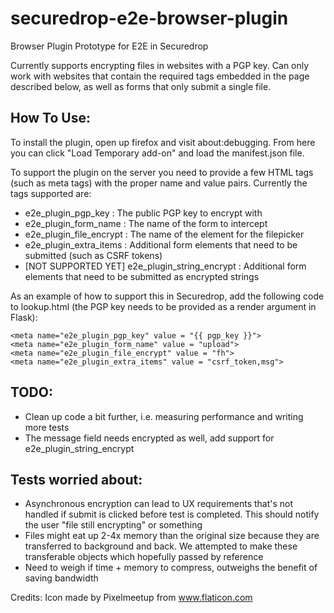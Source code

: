# securedrop-e2e-browser-plugin
Browser Plugin Prototype for E2E in Securedrop

Currently supports encrypting files in websites with a PGP key. Can only work with websites that contain the required tags embedded in the page described below, as well as forms that only submit a single file.

## How To Use: ##
To install the plugin, open up firefox and visit about:debugging. From here you can click "Load Temporary add-on" and load the manifest.json file.

To support the plugin on the server you need to provide a few HTML tags (such as meta tags) with the proper name and value pairs. Currently the tags supported are:

* e2e_plugin_pgp_key : The public PGP key to encrypt with
* e2e_plugin_form_name : The name of the form to intercept
* e2e_plugin_file_encrypt : The name of the element for the filepicker
* e2e_plugin_extra_items : Additional form elements that need to be submitted (such as CSRF tokens)
* [NOT SUPPORTED YET] e2e_plugin_string_encrypt : Additional form elements that need to be submitted as encrypted strings

As an example of how to support this in Securedrop, add the following code to lookup.html (the PGP key needs to be provided as a render argument in Flask):

```
<meta name="e2e_plugin_pgp_key" value = "{{ pgp_key }}">
<meta name="e2e_plugin_form_name" value = "upload">
<meta name="e2e_plugin_file_encrypt" value = "fh">
<meta name="e2e_plugin_extra_items" value = "csrf_token,msg">
```

## TODO: ##
* Clean up code a bit further, i.e. measuring performance and writing more tests
* The message field needs encrypted as well, add support for e2e_plugin_string_encrypt

## Tests worried about: ##
* Asynchronous encryption can lead to UX requirements that's not handled if submit is clicked before test is completed. This should notify the user "file still encrypting" or something
* Files might eat up 2-4x memory than the original size because they are transferred to background and back. We attempted to make these transferable objects which hopefully passed by reference
* Need to weigh if time + memory to compress, outweighs the benefit of saving bandwidth

Credits:
Icon made by Pixelmeetup from www.flaticon.com

